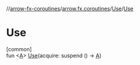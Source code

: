 //[arrow-fx-coroutines](../../../index.md)/[arrow.fx.coroutines](../index.md)/[Use](index.md)/[Use](-use.md)

# Use

[common]\
fun &lt;[A](index.md)&gt; [Use](-use.md)(acquire: suspend () -&gt; [A](index.md))
